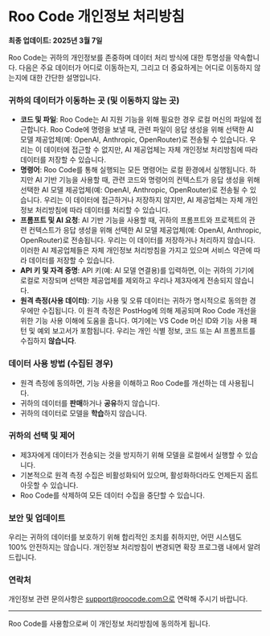 # Roo Code 개인정보 처리방침

**최종 업데이트: 2025년 3월 7일**

Roo Code는 귀하의 개인정보를 존중하며 데이터 처리 방식에 대한 투명성을 약속합니다. 다음은 주요 데이터가 어디로 이동하는지, 그리고 더 중요하게는 어디로 이동하지 않는지에 대한 간단한 설명입니다.

### **귀하의 데이터가 이동하는 곳 (및 이동하지 않는 곳)**

- **코드 및 파일**: Roo Code는 AI 지원 기능을 위해 필요한 경우 로컬 머신의 파일에 접근합니다. Roo Code에 명령을 보낼 때, 관련 파일이 응답 생성을 위해 선택한 AI 모델 제공업체(예: OpenAI, Anthropic, OpenRouter)로 전송될 수 있습니다. 우리는 이 데이터에 접근할 수 없지만, AI 제공업체는 자체 개인정보 처리방침에 따라 데이터를 저장할 수 있습니다.
- **명령어**: Roo Code를 통해 실행되는 모든 명령어는 로컬 환경에서 실행됩니다. 하지만 AI 기반 기능을 사용할 때, 관련 코드와 명령어의 컨텍스트가 응답 생성을 위해 선택한 AI 모델 제공업체(예: OpenAI, Anthropic, OpenRouter)로 전송될 수 있습니다. 우리는 이 데이터에 접근하거나 저장하지 않지만, AI 제공업체는 자체 개인정보 처리방침에 따라 데이터를 처리할 수 있습니다.
- **프롬프트 및 AI 요청**: AI 기반 기능을 사용할 때, 귀하의 프롬프트와 프로젝트의 관련 컨텍스트가 응답 생성을 위해 선택한 AI 모델 제공업체(예: OpenAI, Anthropic, OpenRouter)로 전송됩니다. 우리는 이 데이터를 저장하거나 처리하지 않습니다. 이러한 AI 제공업체들은 자체 개인정보 처리방침을 가지고 있으며 서비스 약관에 따라 데이터를 저장할 수 있습니다.
- **API 키 및 자격 증명**: API 키(예: AI 모델 연결용)를 입력하면, 이는 귀하의 기기에 로컬로 저장되며 선택한 제공업체를 제외하고 우리나 제3자에게 전송되지 않습니다.
- **원격 측정(사용 데이터)**: 기능 사용 및 오류 데이터는 귀하가 명시적으로 동의한 경우에만 수집됩니다. 이 원격 측정은 PostHog에 의해 제공되며 Roo Code 개선을 위한 기능 사용 이해에 도움을 줍니다. 여기에는 VS Code 머신 ID와 기능 사용 패턴 및 예외 보고서가 포함됩니다. 우리는 개인 식별 정보, 코드 또는 AI 프롬프트를 수집하지 **않습니다**.

### **데이터 사용 방법 (수집된 경우)**

- 원격 측정에 동의하면, 기능 사용을 이해하고 Roo Code를 개선하는 데 사용됩니다.
- 귀하의 데이터를 **판매**하거나 **공유**하지 않습니다.
- 귀하의 데이터로 모델을 **학습**하지 않습니다.

### **귀하의 선택 및 제어**

- 제3자에게 데이터가 전송되는 것을 방지하기 위해 모델을 로컬에서 실행할 수 있습니다.
- 기본적으로 원격 측정 수집은 비활성화되어 있으며, 활성화하더라도 언제든지 옵트아웃할 수 있습니다.
- Roo Code를 삭제하여 모든 데이터 수집을 중단할 수 있습니다.

### **보안 및 업데이트**

우리는 귀하의 데이터를 보호하기 위해 합리적인 조치를 취하지만, 어떤 시스템도 100% 안전하지는 않습니다. 개인정보 처리방침이 변경되면 확장 프로그램 내에서 알려드립니다.

### **연락처**

개인정보 관련 문의사항은 support@roocode.com으로 연락해 주시기 바랍니다.

---

Roo Code를 사용함으로써 이 개인정보 처리방침에 동의하게 됩니다.
